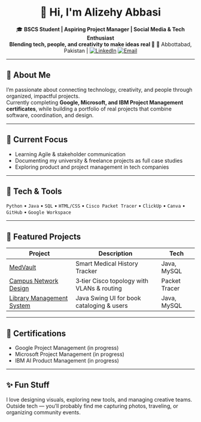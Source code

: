 <div align="center">
  
# 👋 Hi, I'm Alizehy Abbasi

🎓 **BSCS Student | Aspiring Project Manager | Social Media & Tech Enthusiast**  
    **Blending tech, people, and creativity to make ideas real 🚀**
📍 Abbottabad, Pakistan | [![LinkedIn](https://img.shields.io/badge/LinkedIn-0077B5?style=flat&logo=linkedin&logoColor=white)](https://linkedin.com/in/alizehy-kibria-7550a1211)
[![Email](https://img.shields.io/badge/Email-D14836?style=flat&logo=gmail&logoColor=white)](mailto:alizehyabbasi@gmail.com)

</div>

---

## 🌱 About Me
I’m passionate about connecting technology, creativity, and people through organized, impactful projects.  
Currently completing **Google, Microsoft, and IBM Project Management certificates**, while building a portfolio of real projects that combine software, coordination, and design.

---

## 🧭 Current Focus
- Learning Agile & stakeholder communication  
- Documenting my university & freelance projects as full case studies  
- Exploring product and project management in tech companies  

---

## 🧰 Tech & Tools
`Python` • `Java` • `SQL` • `HTML/CSS` • `Cisco Packet Tracer` • `ClickUp` • `Canva` • `GitHub` • `Google Workspace`

---

## 💼 Featured Projects
| Project | Description | Tech |
|----------|--------------|------|
| [MedVault](./MedVault) | Smart Medical History Tracker | Java, MySQL |
| [Campus Network Design](./CampusNetworkDesign) | 3‑tier Cisco topology with VLANs & routing | Packet Tracer |
| [Library Management System](./LibraryManagementSystem) | Java Swing UI for book cataloging & users | Java, MySQL |

---

## 🧠 Certifications
- Google Project Management (in progress)  
- Microsoft Project Management (in progress)  
- IBM AI Product Management (in progress)  

---

## ✨ Fun Stuff
I love designing visuals, exploring new tools, and managing creative teams.  
Outside tech — you’ll probably find me capturing photos, traveling, or organizing community events.
